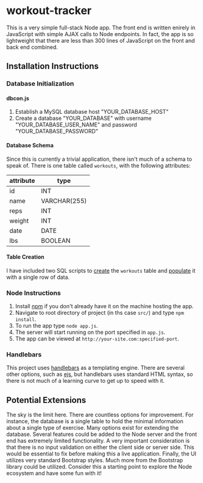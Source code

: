# workout-tracker

This is a very simple full-stack Node app. The front end is written enirely in JavaScript with simple AJAX calls to Node endpoints. In fact, the app is so lightweight that there are less than 300 lines of JavaScript on the front and back end combined.

## Installation Instructions

### Database Initialization
#### dbcon.js
1) Establish a MySQL database host "YOUR_DATABASE_HOST"
2) Create a database "YOUR_DATABASE" with username "YOUR_DATABASE_USER_NAME" and password "YOUR_DATABASE_PASSWORD"

#### Database Schema
Since this is currently a trivial application, there isn't much of a schema to speak of. There is one table called ```workouts```, with the following attributes:

attribute | type
--------- | ----
id | INT
name | VARCHAR(255)
reps | INT
weight | INT
date | DATE
lbs | BOOLEAN

#### Table Creation
I have included two SQL scripts to [create](/sql/table_creation.sql) the ```workouts``` table and [populate](/sql/table_insertions.sql) it with a single row of data.

### Node Instructions
1) Install [npm](https://www.npmjs.com/) if you don't already have it on the machine hosting the app.
2) Navigate to root directory of project (in ths case ```src/```) and type ```npm install```.
3) To run the app type ```node app.js```.
4) The server will start running on the port specified in ```app.js```.
5) The app can be viewed at ```http://your-site.com:specified-port```.

### Handlebars
This project uses [handlebars](https://handlebarsjs.com/) as a templating engine. There are several other options, such as [ejs](http://ejs.co/), but handlebars uses standard HTML syntax, so there is not much of a learning curve to get up to speed with it.


## Potential Extensions
The sky is the limit here. There are countless options for improvement. For instance, the database is a single table to hold the minimal information about a single type of exercise. Many options exist for extending the database. Several features could be added to the Node server and the front end has extremely limited functionality. A very important consideration is that there is no input validation on either the client side or server side. This would be essential to fix before making this a live application. Finally, the UI utilizes very standard Bootstrap styles. Much more from the Bootstrap library could be utilized. Consider this a starting point to explore the Node ecosystem and have some fun with it!
